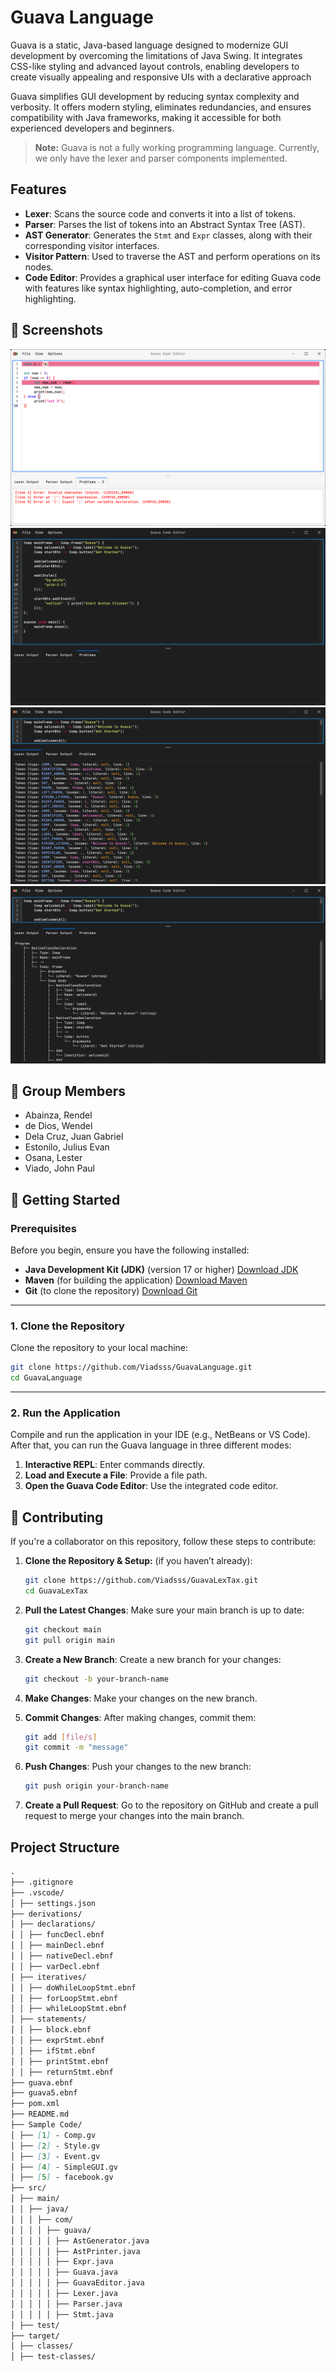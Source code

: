 # Guava Language

Guava is a static, Java-based language designed to modernize GUI development by overcoming the limitations of Java Swing. It integrates CSS-like styling and advanced layout controls, enabling developers to create visually appealing and responsive UIs with a declarative approach

Guava simplifies GUI development by reducing syntax complexity and verbosity. It offers modern styling, eliminates redundancies, and ensures compatibility with Java frameworks, making it accessible for both experienced developers and beginners.

> **Note:** Guava is not a fully working programming language. Currently, we only have the lexer and parser components implemented.

## Features

- **Lexer**: Scans the source code and converts it into a list of tokens.
- **Parser**: Parses the list of tokens into an Abstract Syntax Tree (AST).
- **AST Generator**: Generates the `Stmt` and `Expr` classes, along with their corresponding visitor interfaces.
- **Visitor Pattern**: Used to traverse the AST and perform operations on its nodes.
- **Code Editor**: Provides a graphical user interface for editing Guava code with features like syntax highlighting, auto-completion, and error highlighting.

## 📸 Screenshots

![Problems](screenshots/Problems.png)
![Sample Code](screenshots/Sample%20Code.png)
![Lexer Output](screenshots/Lexer%20Output.png)
![Parser Output](screenshots/Parser%20Output.png)

## 👥 Group Members

- Abainza, Rendel
- de Dios, Wendel
- Dela Cruz, Juan Gabriel
- Estonilo, Julius Evan
- Osana, Lester
- Viado, John Paul

## 🚀 Getting Started

### Prerequisites

Before you begin, ensure you have the following installed:

- **Java Development Kit (JDK)** (version 17 or higher) [Download JDK](https://www.oracle.com/java/technologies/downloads/#jdk17-windows)
- **Maven** (for building the application) [Download Maven](https://maven.apache.org/download.cgi)
- **Git** (to clone the repository) [Download Git](https://git-scm.com/downloads)

---

### 1. Clone the Repository

Clone the repository to your local machine:

```bash
git clone https://github.com/Viadsss/GuavaLanguage.git
cd GuavaLanguage
```

---

### 2. Run the Application

Compile and run the application in your IDE (e.g., NetBeans or VS Code). After that, you can run the Guava language in three different modes:

1. **Interactive REPL**: Enter commands directly.
2. **Load and Execute a File**: Provide a file path.
3. **Open the Guava Code Editor**: Use the integrated code editor.

## 🤝 Contributing

If you're a collaborator on this repository, follow these steps to contribute:

1. **Clone the Repository & Setup:** (if you haven’t already):

   ```bash
   git clone https://github.com/Viadsss/GuavaLexTax.git
   cd GuavaLexTax
   ```

2. **Pull the Latest Changes**:
   Make sure your main branch is up to date:

   ```bash
   git checkout main
   git pull origin main
   ```

3. **Create a New Branch**:
   Create a new branch for your changes:

   ```bash
   git checkout -b your-branch-name
   ```

4. **Make Changes**:
   Make your changes on the new branch.

5. **Commit Changes**:
   After making changes, commit them:

   ```bash
   git add [file/s]
   git commit -m "message"
   ```

6. **Push Changes**:
   Push your changes to the new branch:

   ```bash
   git push origin your-branch-name
   ```

7. **Create a Pull Request**:
   Go to the repository on GitHub and create a pull request to merge your changes into the main branch.

## Project Structure

```markdown
.
├── .gitignore
├── .vscode/
│ ├── settings.json
├── derivations/
│ ├── declarations/
│ │ ├── funcDecl.ebnf
│ │ ├── mainDecl.ebnf
│ │ ├── nativeDecl.ebnf
│ │ ├── varDecl.ebnf
│ ├── iteratives/
│ │ ├── doWhileLoopStmt.ebnf
│ │ ├── forLoopStmt.ebnf
│ │ ├── whileLoopStmt.ebnf
│ ├── statements/
│ │ ├── block.ebnf
│ │ ├── exprStmt.ebnf
│ │ ├── ifStmt.ebnf
│ │ ├── printStmt.ebnf
│ │ ├── returnStmt.ebnf
├── guava.ebnf
├── guava5.ebnf
├── pom.xml
├── README.md
├── Sample Code/
│ ├── [1] - Comp.gv
│ ├── [2] - Style.gv
│ ├── [3] - Event.gv
│ ├── [4] - SimpleGUI.gv
│ ├── [5] - facebook.gv
├── src/
│ ├── main/
│ │ ├── java/
│ │ │ ├── com/
│ │ │ │ ├── guava/
│ │ │ │ │ ├── AstGenerator.java
│ │ │ │ │ ├── AstPrinter.java
│ │ │ │ │ ├── Expr.java
│ │ │ │ │ ├── Guava.java
│ │ │ │ │ ├── GuavaEditor.java
│ │ │ │ │ ├── Lexer.java
│ │ │ │ │ ├── Parser.java
│ │ │ │ │ ├── Stmt.java
│ ├── test/
├── target/
│ ├── classes/
│ ├── test-classes/
```
